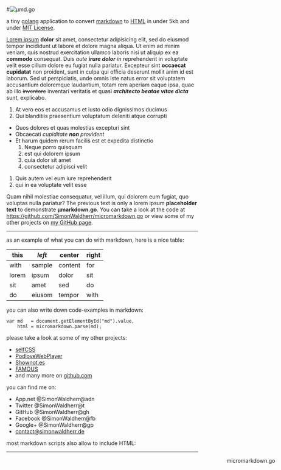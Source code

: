 #![µmd.go](http://simonwaldherr.de/umd.png)

a tiny [golang](http://golang.org) application to convert [markdown](http://en.wikipedia.org/wiki/Markdown) to [HTML](http://en.wikipedia.org/wiki/HTML) in under 5kb and under [MIT License](http://opensource.org/licenses/MIT).  

[Lorem ipsum](http://en.wikipedia.org/wiki/Lorem_ipsum) **dolor** sit amet, consectetur adipisicing elit, sed do eiusmod tempor incididunt ut labore et dolore magna aliqua. Ut enim ad minim veniam, quis nostrud exercitation ullamco laboris nisi ut aliquip ex ea **commodo** consequat. Duis *aute **irure dolor** in* reprehenderit in voluptate velit esse cillum dolore eu fugiat nulla pariatur. Excepteur sint **occaecat cupidatat** non proident, sunt in culpa qui officia deserunt mollit anim id est laborum.
Sed ut perspiciatis, unde omnis iste natus error sit voluptatem accusantium doloremque laudantium, totam rem aperiam eaque ipsa, quae ab illo ~~inventore~~ inventari veritatis et quasi ***architecto beatae vitae dicta*** sunt, explicabo.

1. At vero eos et accusamus et iusto odio dignissimos ducimus
1. Qui blanditiis praesentium voluptatum deleniti atque corrupti
  * Quos dolores et quas molestias excepturi sint
  * Obcaecati *cupiditate **non** provident*
  * Et harum quidem rerum facilis est et expedita distinctio
    1. Neque porro quisquam
    2. est qui dolorem ipsum
    3. quia dolor sit amet
    4. consectetur adipisci velit
1. Quis autem vel eum iure reprehenderit
1. qui in ea voluptate velit esse

Quam nihil molestiae consequatur, vel illum, qui dolorem eum fugiat, quo voluptas nulla pariatur?
The previous text is only a lorem ipsum **placeholder text** to demonstrate **µmarkdown.go**. You can take a look at the code at <https://github.com/SimonWaldherr/micromarkdown.go> or view some of my other projects on [my GitHub page](https://github.com/SimonWaldherr/).  

---

as an example of what you can do with markdown, here is a nice table:  

this | *left* | center   | right
-----|--------|----------|-------
with | sample | content  | for
lorem| ipsum  | dolor    | sit
sit  | amet   | sed      | do
do   | eiusom | tempor   | with

you can also write down code-examples in markdown:  

```
var md   = document.getElementById("md").value,
    html = micromarkdown.parse(md);

```

please take a look at some of my other projects:

* [selfCSS](http://selfcss.org/)
* [PodloveWebPlayer](http://podlove.org/podlove-web-player/)
* [Shownot.es](http://shownot.es/)
* [FAMOUS](http://famous-project.org/)
* and many more on [github.com](https://github.com/SimonWaldherr?tab=repositories)

you can find me on:

* App.net @SimonWaldherr@adn
* Twitter @SimonWaldherr@t
* GitHub @SimonWaldherr@gh
* Facebook @SimonWaldherr@fb
* Google+ @SimonWaldherr@gp
* <contact@simonwaldherr.de>

most markdown scripts also allow to include HTML:  

---
<span style="position:absolute;right:25px;">micromarkdown.go</span>

